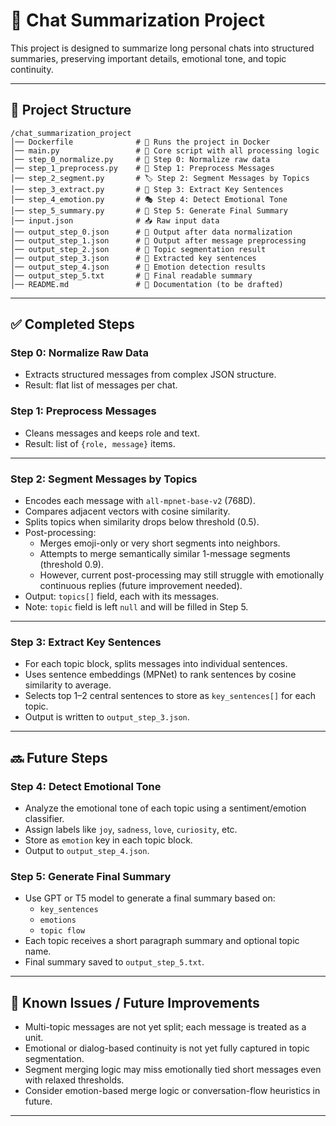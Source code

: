 # 🧠 Chat Summarization Project

This project is designed to summarize long personal chats into structured summaries, preserving important details, emotional tone, and topic continuity.

---

## 📁 Project Structure

```
/chat_summarization_project
│── Dockerfile              # 🐳 Runs the project in Docker
│── main.py                 # 🧠 Core script with all processing logic
│── step_0_normalize.py     # 🔄 Step 0: Normalize raw data
│── step_1_preprocess.py    # 📝 Step 1: Preprocess Messages
│── step_2_segment.py       # 🏷️ Step 2: Segment Messages by Topics
│── step_3_extract.py       # 📌 Step 3: Extract Key Sentences
│── step_4_emotion.py       # 🎭 Step 4: Detect Emotional Tone
│── step_5_summary.py       # 📄 Step 5: Generate Final Summary
│── input.json              # 📥 Raw input data
│── output_step_0.json      # 📝 Output after data normalization
│── output_step_1.json      # 📝 Output after message preprocessing
│── output_step_2.json      # 📝 Topic segmentation result
│── output_step_3.json      # 📝 Extracted key sentences
│── output_step_4.json      # 📝 Emotion detection results
│── output_step_5.txt       # 📄 Final readable summary
│── README.md               # 📖 Documentation (to be drafted)
```

---

## ✅ Completed Steps

### Step 0: Normalize Raw Data
- Extracts structured messages from complex JSON structure.
- Result: flat list of messages per chat.

### Step 1: Preprocess Messages
- Cleans messages and keeps role and text.
- Result: list of `{role, message}` items.

---

### Step 2: Segment Messages by Topics
- Encodes each message with `all-mpnet-base-v2` (768D).
- Compares adjacent vectors with cosine similarity.
- Splits topics when similarity drops below threshold (0.5).
- Post-processing:
  - Merges emoji-only or very short segments into neighbors.
  - Attempts to merge semantically similar 1-message segments (threshold 0.9).
  - However, current post-processing may still struggle with emotionally continuous replies (future improvement needed).
- Output: `topics[]` field, each with its messages.
- Note: `topic` field is left `null` and will be filled in Step 5.

---

### Step 3: Extract Key Sentences
- For each topic block, splits messages into individual sentences.
- Uses sentence embeddings (MPNet) to rank sentences by cosine similarity to average.
- Selects top 1–2 central sentences to store as `key_sentences[]` for each topic.
- Output is written to `output_step_3.json`.

---

## 🔜 Future Steps

### Step 4: Detect Emotional Tone
- Analyze the emotional tone of each topic using a sentiment/emotion classifier.
- Assign labels like `joy`, `sadness`, `love`, `curiosity`, etc.
- Store as `emotion` key in each topic block.
- Output to `output_step_4.json`.

### Step 5: Generate Final Summary
- Use GPT or T5 model to generate a final summary based on:
  - `key_sentences`
  - `emotions`
  - `topic flow`
- Each topic receives a short paragraph summary and optional topic name.
- Final summary saved to `output_step_5.txt`.

---

## 📌 Known Issues / Future Improvements

- Multi-topic messages are not yet split; each message is treated as a unit.
- Emotional or dialog-based continuity is not yet fully captured in topic segmentation.
- Segment merging logic may miss emotionally tied short messages even with relaxed thresholds.
- Consider emotion-based merge logic or conversation-flow heuristics in future.

---